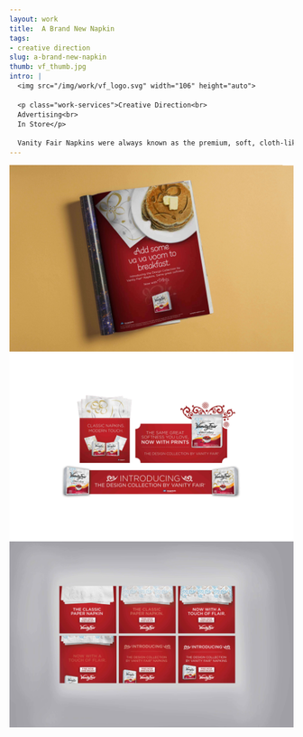```yaml
---
layout: work
title:  A Brand New Napkin
tags:
- creative direction
slug: a-brand-new-napkin
thumb: vf_thumb.jpg
intro: |
  <img src="/img/work/vf_logo.svg" width="106" height="auto">

  <p class="work-services">Creative Direction<br>
  Advertising<br>
  In Store</p>

  Vanity Fair Napkins were always known as the premium, soft, cloth-like white napkin. With a standard of quality since 1958. The napkins were only available in white with their classic seashell filigree. It was a napkin used for special occasions and classy dinners. As of late, there has been an invasion of generic brands to the marketplace, many with patterns. The patterns were a hit with customers for everyday use, and Vanity Fair knew they needed to compete. The Design Collection was launched with advertising and in-store encouraging customers to make every day a little special with Vanity Fair.
---
```


![](/img/work/VF_Napkins_1.jpg)
![](/img/work/VF_Napkins_2.jpg)
![](/img/work/VF_Napkins_3.jpg)
